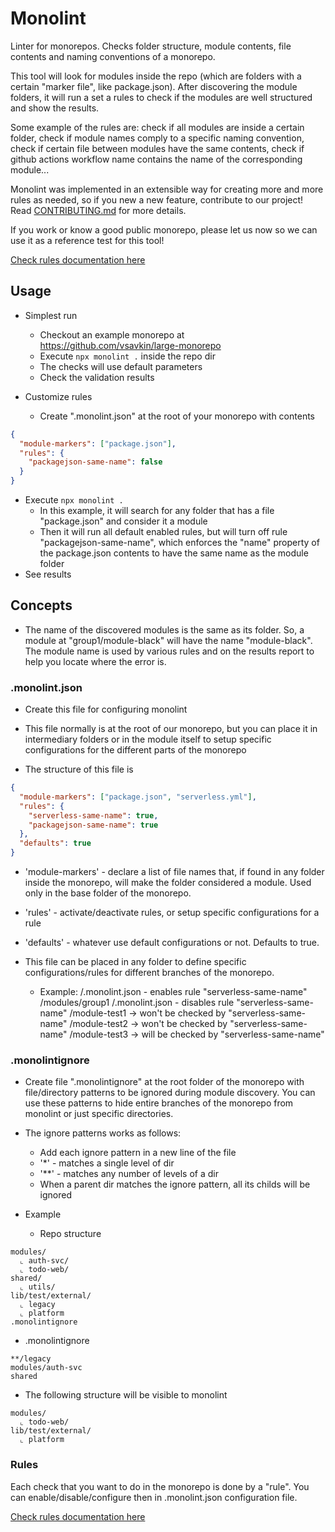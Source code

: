 # Monolint

Linter for monorepos. Checks folder structure, module contents, file contents and naming conventions of a monorepo.

This tool will look for modules inside the repo (which are folders with a certain "marker file", like package.json). After discovering the module folders, it will run a set a rules to check if the modules are well structured and show the results.

Some example of the rules are: check if all modules are inside a certain folder, check if module names comply to a specific naming convention, check if certain file between modules have the same contents, check if github actions workflow name contains the name of the corresponding module...

Monolint was implemented in an extensible way for creating more and more rules as needed, so if you new a new feature, contribute to our project! Read [CONTRIBUTING.md](CONTRIBUTING.md) for more details.

If you work or know a good public monorepo, please let us now so we can use it as a reference test for this tool!

[Check rules documentation here](rules.md)

## Usage

- Simplest run

  - Checkout an example monorepo at https://github.com/vsavkin/large-monorepo
  - Execute `npx monolint .` inside the repo dir
  - The checks will use default parameters
  - Check the validation results

- Customize rules
  - Create ".monolint.json" at the root of your monorepo with contents

```json
{
  "module-markers": ["package.json"],
  "rules": {
    "packagejson-same-name": false
  }
}
```

- Execute `npx monolint .`
  - In this example, it will search for any folder that has a file "package.json" and consider it a module
  - Then it will run all default enabled rules, but will turn off rule "packagejson-same-name", which enforces the "name" property of the package.json contents to have the same name as the module folder
- See results

## Concepts

- The name of the discovered modules is the same as its folder. So, a module at "group1/module-black" will have the name "module-black". The module name is used by various rules and on the results report to help you locate where the error is.

### **.monolint.json**

- Create this file for configuring monolint
- This file normally is at the root of our monorepo, but you can place it in intermediary folders or in the module itself to setup specific configurations for the different parts of the monorepo

- The structure of this file is

```json
{
  "module-markers": ["package.json", "serverless.yml"],
  "rules": {
    "serverless-same-name": true,
    "packagejson-same-name": true
  },
  "defaults": true
}
```

- 'module-markers' - declare a list of file names that, if found in any folder inside the monorepo, will make the folder considered a module. Used only in the base folder of the monorepo.
- 'rules' - activate/deactivate rules, or setup specific configurations for a rule
- 'defaults' - whatever use default configurations or not. Defaults to true.

- This file can be placed in any folder to define specific configurations/rules for different branches of the monorepo.
  - Example:
    /.monolint.json - enables rule "serverless-same-name"
    /modules/group1
    /.monolint.json - disables rule "serverless-same-name"
    /module-test1 -> won't be checked by "serverless-same-name"
    /module-test2 -> won't be checked by "serverless-same-name"
    /module-test3 -> will be checked by "serverless-same-name"

### **.monolintignore**

- Create file ".monolintignore" at the root folder of the monorepo with file/directory patterns to be ignored during module discovery. You can use these patterns to hide entire branches of the monorepo from monolint or just specific directories.

- The ignore patterns works as follows:

  - Add each ignore pattern in a new line of the file
  - '\*' - matches a single level of dir
  - '\*\*' - matches any number of levels of a dir
  - When a parent dir matches the ignore pattern, all its childs will be ignored

- Example

  - Repo structure

```
modules/
  ⌞ auth-svc/
  ⌞ todo-web/
shared/
  ⌞ utils/
lib/test/external/
  ⌞ legacy
  ⌞ platform
.monolintignore
```

- .monolintignore

```
**/legacy
modules/auth-svc
shared
```

- The following structure will be visible to monolint

```
modules/
  ⌞ todo-web/
lib/test/external/
  ⌞ platform
```

### Rules

Each check that you want to do in the monorepo is done by a "rule". You can enable/disable/configure then in .monolint.json configuration file.

[Check rules documentation here](rules.md)
